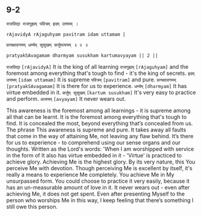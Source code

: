 ## 9-2


```shloka-sa
राजविद्या राजगुह्यम् पवित्रम् इदम् उत्तमम् ।
```
```shloka-sa-hk
rAjavidyA rAjaguhyam pavitram idam uttamam |
```
```shloka-sa
प्रत्यक्षावगमम् धर्म्यम् सुसुखम् कर्तुमव्ययम् ॥ २ ॥
```
```shloka-sa-hk
pratyakSAvagamam dharmyam susukham kartumavyayam || 2 ||
```

`राजविद्या` `[rAjavidyA]` It is the king of all learning `राजगुह्यम्` `[rAjaguhyam]` and the foremost among everything that's tough to find - it's the king of secrets. `इदम् उत्तमम्` `[idam uttamam]` It is supreme `पवित्रम्` `[pavitram]` and pure. `प्रत्यक्षावगमम्` `[pratyakSAvagamam]` It is there for us to experience. `धर्म्यम्` `[dharmyam]` It has virtue embedded in it. `कर्तुम् सुसुखम्` `[kartum susukham]` It's very easy to practice and perform. `अव्ययम्` `[avyayam]` It never wears out.

This awareness is the foremost among all learnings - it is supreme among all that can be learnt. It is the foremost among everything that's tough to find. It is concealed the most, beyond everything that’s concealed from us. 
The phrase 
This awareness is supreme and pure. It takes away all faults that come in the way of attaining Me, not leaving any flaw behind. It’s there for us to experience - to comprehend using our sense organs and our thoughts. Written as the Lord's words: 'When I am worshipped with service in the form of 
It also has virtue embedded in it - 'Virtue' is practiced to achieve glory. Achieving Me is the highest glory. By its very nature, this 
You perceive Me with devotion. Though perceiving Me is excellent by itself, it's really a means to experience Me completely. You achieve Me in My unsurpassed form.
You could choose to practice it very easily, because it has an un-measurable amount of love in it. 
It never wears out - even after achieving Me, it does not get spent. Even after presenting Myself to the person who worships Me in this way, I keep feeling that there’s something I still owe this person.

